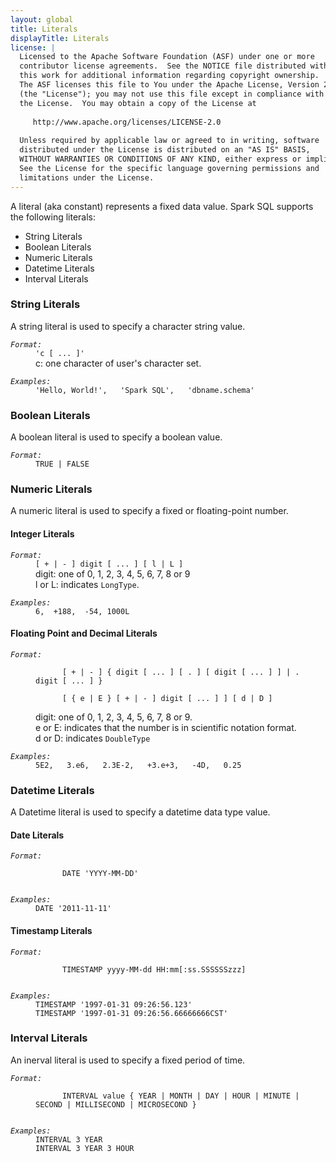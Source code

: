 ```yaml
---
layout: global
title: Literals
displayTitle: Literals
license: |
  Licensed to the Apache Software Foundation (ASF) under one or more
  contributor license agreements.  See the NOTICE file distributed with
  this work for additional information regarding copyright ownership.
  The ASF licenses this file to You under the Apache License, Version 2.0
  (the "License"); you may not use this file except in compliance with
  the License.  You may obtain a copy of the License at
 
     http://www.apache.org/licenses/LICENSE-2.0
 
  Unless required by applicable law or agreed to in writing, software
  distributed under the License is distributed on an "AS IS" BASIS,
  WITHOUT WARRANTIES OR CONDITIONS OF ANY KIND, either express or implied.
  See the License for the specific language governing permissions and
  limitations under the License.
---
```


A literal (aka constant) represents a fixed data value. Spark SQL supports the following literals:

 * String Literals
 * Boolean Literals
 * Numeric Literals
 * Datetime Literals
 * Interval Literals

### String Literals

A string literal is used to specify a character string value.
<dl>
  <dt><code><em>Format:</em></code></dt>
  <dd>
    <code>'c [ ... ]'</code><br>
    c: one character of user's character set.
  </dd>
</dl>
<dl>
  <dt><code><em>Examples:</em></code></dt>
  <dd>
    <code>'Hello, World!',   'Spark SQL',   'dbname.schema'</code>
  </dd>
</dl>

### Boolean Literals

A boolean literal is used to specify a boolean value.
<dl>
  <dt><code><em>Format:</em></code></dt>
  <dd>
    <code>TRUE | FALSE </code>
  </dd>
</dl>

### Numeric Literals

A numeric literal is used to specify a fixed or floating-point number.

#### Integer Literals

<dl>
  <dt><code><em>Format:</em></code></dt>
  <dd>
    <code>[ + | - ] digit [ ... ] [ l | L ]</code><br>
    digit: one of 0, 1, 2, 3, 4, 5, 6, 7, 8 or 9 <br>
    l or L: indicates <code>LongType</code>.
  </dd>
</dl>
<dl>
  <dt><code><em>Examples:</em></code></dt>
  <dd>
    <code>6,  +188,  -54, 1000L</code>
  </dd>
</dl>

#### Floating Point and Decimal Literals

<dl>
  <dt><code><em>Format:</em></code></dt>
  <dd>
    <code>
      [ + | - ] { digit [ ... ] [ . ] [ digit [ ... ] ] | . digit [ ... ] } <br>
      [ { e | E } [ + | - ] digit [ ... ] ] [ d | D ]
    </code><br>
    digit: one of 0, 1, 2, 3, 4, 5, 6, 7, 8 or 9. <br>
    e or E: indicates that the number is in scientific notation format. <br>
    d or D: indicates <code>DoubleType</code>
  </dd>
</dl>
<dl>
  <dt><code><em>Examples:</em></code></dt>
  <dd>
    <code>5E2,   3.e6,   2.3E-2,   +3.e+3,   -4D,   0.25</code>
  </dd>
</dl>

### Datetime Literals

A Datetime literal is used to specify a datetime data type value.

#### Date Literals

<dl>
  <dt><code><em>Format:</em></code></dt>
  <dd>
    <code>
      DATE 'YYYY-MM-DD'
    </code>
  </dd>
</dl>
<dl>
  <dt><code><em>Examples:</em></code></dt>
  <dd>
    <code>DATE '2011-11-11'</code>
  </dd>
</dl>

#### Timestamp Literals

<dl>
  <dt><code><em>Format:</em></code></dt>
  <dd>
    <code>
      TIMESTAMP yyyy-MM-dd HH:mm[:ss.SSSSSSzzz]
    </code>
  </dd>
</dl>
<dl>
  <dt><code><em>Examples:</em></code></dt>
  <dd>
    <code>TIMESTAMP '1997-01-31 09:26:56.123'</code><br>
    <code>TIMESTAMP '1997-01-31 09:26:56.66666666CST'</code>
  </dd>
</dl>

### Interval Literals

An inerval literal is used to specify a fixed period of time.
<dl>
  <dt><code><em>Format:</em></code></dt>
  <dd>
    <code>
      INTERVAL value { YEAR | MONTH | DAY | HOUR | MINUTE | SECOND | MILLISECOND | MICROSECOND }
    </code>
  </dd>
</dl>
<dl>
  <dt><code><em>Examples:</em></code></dt>
  <dd>
    <code>INTERVAL 3 YEAR</code><br>
    <code>INTERVAL 3 YEAR 3 HOUR</code>
  </dd>
</dl>
